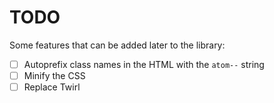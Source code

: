 # TODO

Some features that can be added later to the library:

- [ ] Autoprefix class names in the HTML with the `atom--` string
- [ ] Minify the CSS
- [ ] Replace Twirl